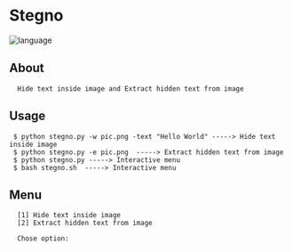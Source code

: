 # Stegno

![language](https://img.shields.io/badge/language-python%2B-green.svg)

## About

      Hide text inside image and Extract hidden text from image
      
## Usage

     $ python stegno.py -w pic.png -text "Hello World" -----> Hide text inside image
     $ python stegno.py -e pic.png  -----> Extract hidden text from image
     $ python stegno.py -----> Interactive menu
     $ bash stegno.sh  -----> Interactive menu
     
## Menu

      [1] Hide text inside image
      [2] Extract hidden text from image
            
      Chose option:
